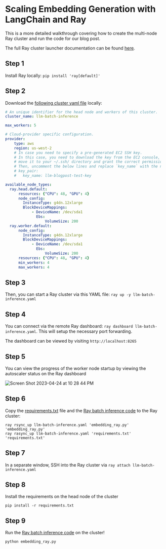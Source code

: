 # Scaling Embedding Generation with LangChain and Ray

This is a more detailed walkthrough covering how to create the multi-node Ray cluster and run the code for our blog post. 

The full Ray cluster launcher documentation can be found [here](https://docs.ray.io/en/latest/cluster/getting-started.html).

## Step 1
Install Ray locally: `pip install 'ray[default]'`

## Step 2
Download the [following cluster yaml file](llm-batch-inference.yaml) locally:

```yaml
# An unique identifier for the head node and workers of this cluster.
cluster_name: llm-batch-inference

max_workers: 5

# Cloud-provider specific configuration.
provider:
    type: aws
    region: us-west-2
    # In case you need to specify a pre-generated EC2 SSH key.
    # In this case, you need to download the key from the EC2 console, 
    # move it to your ~/.ssh/ directory and grant the correct permissions like `chmod 400 ~/.ssh/llm-blogpost-test-key.pem`
    # Then, uncomment the below lines and replace `key_name` with the name of your key:
    # key_pair:
    #   key_name: llm-blogpost-test-key

available_node_types:
  ray.head.default:
      resources: {"CPU": 48, "GPU": 4}
      node_config:
        InstanceType: g4dn.12xlarge
        BlockDeviceMappings:
            - DeviceName: /dev/sda1
              Ebs:
                  VolumeSize: 200
  ray.worker.default:
      node_config:
        InstanceType: g4dn.12xlarge
        BlockDeviceMappings:
            - DeviceName: /dev/sda1
              Ebs:
                  VolumeSize: 200
      resources: {"CPU": 48, "GPU": 4}
      min_workers: 4
      max_workers: 4
```

## Step 3
Then, you can start a Ray cluster via this YAML file: `ray up -y llm-batch-inference.yaml`

## Step 4
You can connect via the remote Ray dashboard: `ray dashboard llm-batch-inference.yaml`. 
This will setup the necessary port forwarding.

The dashboard can be viewed by visiting `http://localhost:8265`

## Step 5
You can view the progress of the worker node startup by viewing the autoscaler status on the Ray dashboard

![Screen Shot 2023-04-24 at 10 28 44 PM](https://user-images.githubusercontent.com/8068268/234182585-66ab4778-8a4b-4c34-acee-a0671ecd2fa7.png)

## Step 6
Copy the [requirements.txt](requirements.txt) file and the [Ray batch inference code](embedding_ray.py) to the Ray cluster:

```
ray rsync_up llm-batch-inference.yaml 'embedding_ray.py' 'embedding_ray.py'
ray rasync_up llm-batch-inference.yaml 'requirements.txt' 'requirements.txt'
```

## Step 7
In a separate window, SSH into the Ray cluster via `ray attach llm-batch-inference.yaml`

## Step 8
Install the requirements on the head node of the cluster

`pip install -r requirements.txt`

## Step 9
Run the [Ray batch inference code](embedding_ray.py) on the cluster!

`python embedding_ray.py`
